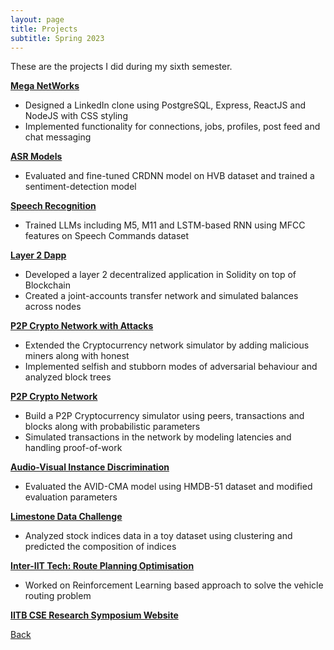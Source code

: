 ```yaml
---
layout: page
title: Projects
subtitle: Spring 2023
---
```


These are the projects I did during my sixth semester.

[**Mega NetWorks**](./mega-networks/)
- Designed a LinkedIn clone using PostgreSQL, Express, ReactJS and NodeJS with CSS styling
- Implemented functionality for connections, jobs, profiles, post feed and chat messaging

[**ASR Models**](./asr-models/)
- Evaluated and fine-tuned CRDNN model on HVB dataset and trained a sentiment-detection model

[**Speech Recognition**](./speech-recog/)
- Trained LLMs including M5, M11 and LSTM-based RNN using MFCC features on Speech Commands dataset

[**Layer 2 Dapp**](./l2-dapp/)
- Developed a layer 2 decentralized application in Solidity on top of Blockchain
- Created a joint-accounts transfer network and simulated balances across nodes

[**P2P Crypto Network with Attacks**](./p2p-crypto-attacks/)
- Extended the Cryptocurrency network simulator by adding malicious miners along with honest
- Implemented selfish and stubborn modes of adversarial behaviour and analyzed block trees

[**P2P Crypto Network**](./p2p-crypto/)
- Build a P2P Cryptocurrency simulator using peers, transactions and blocks along with
probabilistic parameters
- Simulated transactions in the network by modeling latencies and handling proof-of-work

[**Audio-Visual Instance Discrimination**](./avid/)
- Evaluated the AVID-CMA model using HMDB-51 dataset and modified evaluation parameters

[**Limestone Data Challenge**](./ldc-2023/)
- Analyzed stock indices data in a toy dataset using clustering and predicted the composition
of indices

[**Inter-IIT Tech: Route Planning Optimisation**](./inter-iit/)
- Worked on Reinforcement Learning based approach to solve the vehicle routing problem

[**IITB CSE Research Symposium Website**](./symposium/)

[Back](..)